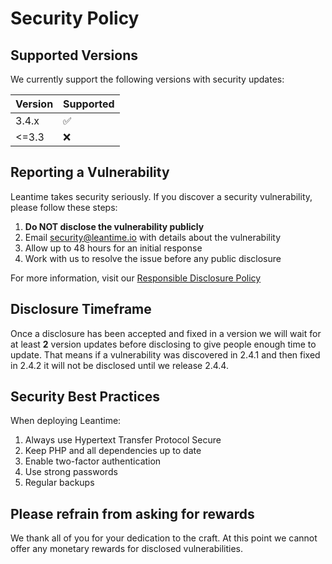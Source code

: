 # Security Policy

## Supported Versions

We currently support the following versions with security updates:

| Version | Supported          |
| ------- | ------------------ |
| 3.4.x   | :white_check_mark: |
| <=3.3   | :x:                |

## Reporting a Vulnerability

Leantime takes security seriously. If you discover a security vulnerability, please follow these steps:

1. **Do NOT disclose the vulnerability publicly**
2. Email security@leantime.io with details about the vulnerability
3. Allow up to 48 hours for an initial response
4. Work with us to resolve the issue before any public disclosure

For more information, visit our [Responsible Disclosure Policy](https://leantime.io/responsible-disclosure-policy/)

## Disclosure Timeframe

Once a disclosure has been accepted and fixed in a version we will wait for at least **2** version updates before disclosing to give people enough time to update. 
That means if a vulnerability was discovered in 2.4.1 and then fixed in 2.4.2 it will not be disclosed until we release 2.4.4.

## Security Best Practices

When deploying Leantime:
1. Always use Hypertext Transfer Protocol Secure
2. Keep PHP and all dependencies up to date
3. Enable two-factor authentication
4. Use strong passwords
5. Regular backups

## Please refrain from asking for rewards

We thank all of you for your dedication to the craft. At this point we cannot offer any monetary rewards for disclosed vulnerabilities.
